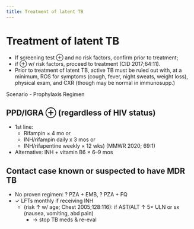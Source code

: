 ```yaml
---
title: Treatment of latent TB
---
```


# Treatment of latent TB

- If screening test ⊕ and no risk factors, confirm prior to treatment;
- if ⊕ w/ risk factors, proceed to treatment (CID 2017;64:11).
- Prior to treatment of latent TB, active TB must be ruled out with, at a minimum, ROS for symptoms (cough, fever, night sweats, weight loss), physical exam, and CXR (though may be normal in immunosupp.)

Scenario - Prophylaxis Regimen

## PPD/IGRA ⊕ (regardless of HIV status)

- 1st line:
  - Rifampin × 4 mo or
  - INH/rifampin daily x 3 mos or
  - INH/rifapentine weekly × 12 wks) (MMWR 2020; 69:1)
- Alternative: INH + vitamin B6 × 6–9 mos

## Contact case known or suspected to have MDR TB

- No proven regimen: ? PZA + EMB, ? PZA + FQ
- ✓ LFTs monthly if receiving INH
  - (risk ↑ w/ age; Chest 2005;128:116): if AST/ALT ↑ 5× ULN or sx (nausea, vomiting, abd pain)
    - → stop TB meds & re-eval
